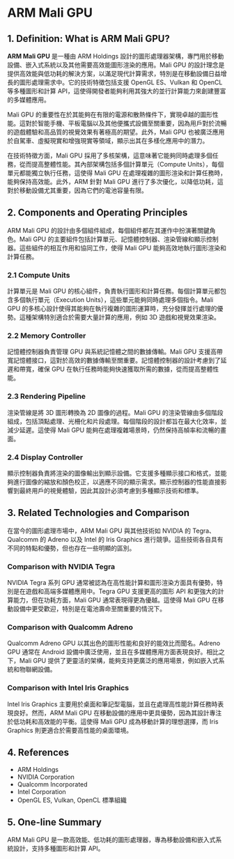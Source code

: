 # ARM Mali GPU

## 1. Definition: What is **ARM Mali GPU**?
**ARM Mali GPU** 是一種由 ARM Holdings 設計的圖形處理器架構，專門用於移動設備、嵌入式系統以及其他需要高效能圖形渲染的應用。Mali GPU 的設計理念是提供高效能與低功耗的解決方案，以滿足現代計算需求，特別是在移動設備日益增長的圖形處理需求中。它的技術特徵包括支援 OpenGL ES、Vulkan 和 OpenCL 等多種圖形和計算 API，這使得開發者能夠利用其強大的並行計算能力來創建豐富的多媒體應用。

Mali GPU 的重要性在於其能夠在有限的電源和散熱條件下，實現卓越的圖形性能。這對於智能手機、平板電腦以及其他便攜式設備至關重要，因為用戶對於流暢的遊戲體驗和高品質的視覺效果有著極高的期望。此外，Mali GPU 也被廣泛應用於自駕車、虛擬現實和增強現實等領域，顯示出其在多樣化應用中的潛力。

在技術特徵方面，Mali GPU 採用了多核架構，這意味著它能夠同時處理多個任務，從而提高整體性能。其內部架構包括多個計算單元（Compute Units），每個單元都能獨立執行任務，這使得 Mali GPU 在處理複雜的圖形渲染和計算任務時，能夠保持高效能。此外，ARM 針對 Mali GPU 進行了多次優化，以降低功耗，這對於移動設備尤其重要，因為它們的電池容量有限。

## 2. Components and Operating Principles
ARM Mali GPU 的設計由多個組件組成，每個組件都在其運作中扮演著關鍵角色。Mali GPU 的主要組件包括計算單元、記憶體控制器、渲染管線和顯示控制器。這些組件的相互作用和協同工作，使得 Mali GPU 能夠高效地執行圖形渲染和計算任務。

### 2.1 Compute Units
計算單元是 Mali GPU 的核心組件，負責執行圖形和計算任務。每個計算單元都包含多個執行單元（Execution Units），這些單元能夠同時處理多個指令。Mali GPU 的多核心設計使得其能夠在執行複雜的圖形運算時，充分發揮並行處理的優勢。這種架構特別適合於需要大量計算的應用，例如 3D 遊戲和視覺效果渲染。

### 2.2 Memory Controller
記憶體控制器負責管理 GPU 與系統記憶體之間的數據傳輸。Mali GPU 支援高帶寬記憶體接口，這對於高效的數據傳輸至關重要。記憶體控制器的設計考慮到了延遲和帶寬，確保 GPU 在執行任務時能夠快速獲取所需的數據，從而提高整體性能。

### 2.3 Rendering Pipeline
渲染管線是將 3D 圖形轉換為 2D 圖像的過程。Mali GPU 的渲染管線由多個階段組成，包括頂點處理、光柵化和片段處理。每個階段的設計都旨在最大化效率，並減少延遲。這使得 Mali GPU 能夠在處理複雜場景時，仍然保持高幀率和流暢的畫面。

### 2.4 Display Controller
顯示控制器負責將渲染的圖像輸出到顯示設備。它支援多種顯示接口和格式，並能夠進行圖像的縮放和顏色校正，以適應不同的顯示需求。顯示控制器的性能直接影響到最終用戶的視覺體驗，因此其設計必須考慮到多種顯示技術和標準。

## 3. Related Technologies and Comparison
在當今的圖形處理市場中，ARM Mali GPU 與其他技術如 NVIDIA 的 Tegra、Qualcomm 的 Adreno 以及 Intel 的 Iris Graphics 進行競爭。這些技術各自具有不同的特點和優勢，但也存在一些明顯的區別。

### Comparison with NVIDIA Tegra
NVIDIA Tegra 系列 GPU 通常被認為在高性能計算和圖形渲染方面具有優勢，特別是在遊戲和高端多媒體應用中。Tegra GPU 支援更高的圖形 API 和更強大的計算能力，但在功耗方面，Mali GPU 通常表現得更為優越。這使得 Mali GPU 在移動設備中更受歡迎，特別是在電池壽命至關重要的情況下。

### Comparison with Qualcomm Adreno
Qualcomm Adreno GPU 以其出色的圖形性能和良好的能效比而聞名。Adreno GPU 通常在 Android 設備中廣泛使用，並且在多媒體應用方面表現良好。相比之下，Mali GPU 提供了更靈活的架構，能夠支持更廣泛的應用場景，例如嵌入式系統和物聯網設備。

### Comparison with Intel Iris Graphics
Intel Iris Graphics 主要用於桌面和筆記型電腦，並且在處理高性能計算任務時表現良好。然而，ARM Mali GPU 在移動設備的應用中更具優勢，因為其設計專注於低功耗和高效能的平衡。這使得 Mali GPU 成為移動計算的理想選擇，而 Iris Graphics 則更適合於需要高性能的桌面環境。

## 4. References
- ARM Holdings
- NVIDIA Corporation
- Qualcomm Incorporated
- Intel Corporation
- OpenGL ES, Vulkan, OpenCL 標準組織

## 5. One-line Summary
ARM Mali GPU 是一款高效能、低功耗的圖形處理器，專為移動設備和嵌入式系統設計，支持多種圖形和計算 API。